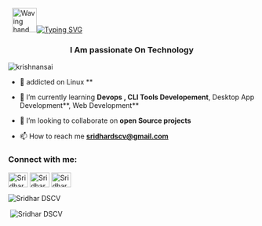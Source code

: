&nbsp; <img src="https://c.tenor.com/oqyUP8ollp8AAAAi/amphibia-anne-boonchuy.gif" alt="Waving hand" width="50px">[![Typing SVG](https://readme-typing-svg.demolab.com?font=Tamil+New+Roman&weight=700&size=23&pause=1000&color=F72CE5&vCenter=true&width=435&lines=DevOps+Engineer;Web+Developer;Command+Line+Tools+Developer;Desktop+App+developer;Android+App+developer)](https://git.io/typing-svg)


###

<h3 align="center">I Am passionate On Technology</h3>

<p
 align="left"> <img
src="https://komarev.com/ghpvc/?username=krishnansai&label=Profile%20views&color=0e75b6&style=flat"
 alt="krishnansai" /> </p>


- 🔭 addicted on Linux **

- 🌱 I’m currently learning **Devops , CLI Tools Developement**, Desktop App Development**, Web Development**


- 👯 I’m looking to collaborate on **open Source projects**


- 📫 How to reach me **sridhardscv@gmail.com**


<h3 align="left">Connect with me:</h3>
<p align="left">

<a 
href="#" target="blank"><img 
align="center" 
src="https://raw.githubusercontent.com/rahuldkjain/github-profile-readme-generator/master/src/images/icons/Social/instagram.svg"
 alt="Sridhar DSCV Instagram Page" height="30" width="40" /></a>
<a 
href="#" 
target="blank"><img align="center" 
src="https://raw.githubusercontent.com/rahuldkjain/github-profile-readme-generator/master/src/images/icons/Social/youtube.svg"
 alt="Sridhar DSCV Youtube Channel" height="30" width="40" /></a>
<a
 href="#" 
target="blank"><img align="center" 
src="https://raw.githubusercontent.com/rahuldkjain/github-profile-readme-generator/master/src/images/icons/Social/hackerrank.svg"
 alt="Sridhardscv" height="30" width="40" /></a>
</p>




<p><img align="left" 
src="#"
 alt="Sridhar DSCV" /></p>

<br />

<p>&nbsp;<img 
align="center" 
src="#"
 alt="Sridhar DSCV" /></p>
